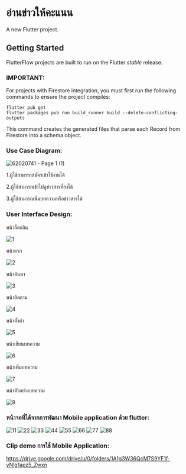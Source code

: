 # อ่านข่าวให้คะแนน

A new Flutter project.

## Getting Started

FlutterFlow projects are built to run on the Flutter _stable_ release.

### IMPORTANT:

For projects with Firestore integration, you must first run the following commands to ensure the project compiles:

```
flutter pub get
flutter packages pub run build_runner build --delete-conflicting-outputs
```

This command creates the generated files that parse each Record from Firestore into a schema object.

### Use Case Diagram:

![62020741 - Page 1 (1)](https://user-images.githubusercontent.com/86650262/159618180-723cdd44-9ef2-48bb-bff5-086c354bf72c.jpg)

1.ผู้ใช้สามารถสมัครเข้าใช้งานได้

2.ผู้ใช้สามารถเข้าไปดูข่าวสารที่ลงได้

3.ผู้ใช้สามารถเพิ่มบทความหรือข่าวสารได้

### User Interface Design:

หน้าล็อกอิน

![1](https://user-images.githubusercontent.com/86650262/159619021-5a56b59b-20ef-4c66-ba8e-30af0535203b.png)

หน้าแรก

![2](https://user-images.githubusercontent.com/86650262/159619449-ff9eb5c5-e349-46b7-9d08-26b93170cd12.png)

หน้าค้นหา

![3](https://user-images.githubusercontent.com/86650262/159619471-08f139d1-bad6-4394-a357-2e85b6fa0c24.png)

หน้าติดตาม

![4](https://user-images.githubusercontent.com/86650262/159619513-4d45c7b7-8bf1-40ea-88b5-349aaf2cb72e.png)

หน้าตั้งค่า

![5](https://user-images.githubusercontent.com/86650262/159619530-96322186-e382-4e61-8007-da250b8e4951.png)

หน้าเขียนบทความ

![6](https://user-images.githubusercontent.com/86650262/159619533-414ad272-aa68-4d88-a531-2a6282cd0a80.png)

หน้าเพิ่มบทความ

![7](https://user-images.githubusercontent.com/86650262/159619547-52081ade-c512-4909-863c-7e0339ca221b.png)

หน้าตัวอย่างบทความ

![8](https://user-images.githubusercontent.com/86650262/159620587-66f79acb-7963-4d92-ae7c-4bc9ef6be205.png)

### หน้าจอที่ได้จากการพัฒนา Mobile application ด้วย flutter:

![11](https://user-images.githubusercontent.com/86650262/159620611-dffa6f0f-82d1-4431-8f0b-22f32c11d9ec.png)
![22](https://user-images.githubusercontent.com/86650262/159620619-5b8b3dc5-68be-422b-bbee-6b67941c3ba7.png)
![33](https://user-images.githubusercontent.com/86650262/159620624-6d177d5c-3be7-4b77-826e-0b5a1083910f.png)
![44](https://user-images.githubusercontent.com/86650262/159620627-fad91ec7-c6a3-48b4-94f7-ac4c49ee3d75.png)
![55](https://user-images.githubusercontent.com/86650262/159620652-00a58560-be9f-4c71-9843-4fdce1419914.png)
![66](https://user-images.githubusercontent.com/86650262/159620657-c1290c69-242d-411b-a2f9-ed12b81aa836.png)
![77](https://user-images.githubusercontent.com/86650262/159620660-3816ca31-05c9-458d-9e81-c04677adaa88.png)
![88](https://user-images.githubusercontent.com/86650262/159620664-16378253-703e-4db2-9592-7b6e4c407861.png)

### Clip demo การใช้ Mobile Application:

https://drive.google.com/drive/u/0/folders/1A1g3W36QcM7S9YF1f-yNlg1apz5_Zwxn
